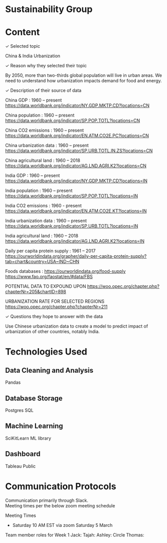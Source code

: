 # Sustainability Group 

# Content
✓ Selected topic

China & India Urbanization


✓ Reason why they selected their topic

By 2050, more than two-thirds global population will live in urban areas. We need to understand how urbanization impacts demand for food and energy.


✓ Description of their source of data

China GDP : 1960 – present https://data.worldbank.org/indicator/NY.GDP.MKTP.CD?locations=CN

China population : 1960 – present https://data.worldbank.org/indicator/SP.POP.TOTL?locations=CN

China CO2 emissions : 1960 – present https://data.worldbank.org/indicator/EN.ATM.CO2E.PC?locations=CN

China urbanization data : 1960 – present https://data.worldbank.org/indicator/SP.URB.TOTL.IN.ZS?locations=CN

China agricultural land : 1960 – 2018 https://data.worldbank.org/indicator/AG.LND.AGRI.K2?locations=CN

India GDP : 1960 – present https://data.worldbank.org/indicator/NY.GDP.MKTP.CD?locations=IN

India population : 1960 – present https://data.worldbank.org/indicator/SP.POP.TOTL?locations=IN

India CO2 emissions : 1960 - present https://data.worldbank.org/indicator/EN.ATM.CO2E.KT?locations=IN

India urbanization data : 1960 – present https://data.worldbank.org/indicator/SP.URB.TOTL?locations=IN

India agricultural land : 1960 – 2018 https://data.worldbank.org/indicator/AG.LND.AGRI.K2?locations=IN

Daily per capita protein supply : 1961 – 2017 https://ourworldindata.org/grapher/daily-per-capita-protein-supply?tab=chart&country=USA~IND~CHN

Foods databases : https://ourworldindata.org/food-supply https://www.fao.org/faostat/en/#data/FBS

POTENTIAL DATA TO EXPOUND UPON https://woo.opec.org/chapter.php?chapterNr=205&chartID=898

URBANIZATION RATE FOR SELECTED REGIONS https://woo.opec.org/chapter.php?chapterNr=211


✓ Questions they hope to answer with the data

Use Chinese urbanization data to create a model to predict impact of urbanization of other countries, notably India.

# Technologies Used
## Data Cleaning and Analysis
Pandas 

## Database Storage
Postgres SQL

## Machine Learning
SciKitLearn ML library 

## Dashboard
Tableau Public

# Communication Protocols 
Communication primarily through Slack.  
Meeting times per the below zoom meeting schedule

Meeting Times 
- Saturday 10 AM EST via zoom  Saturday 5 March

Team member roles for Week 1
Jack: 
Tajah: 
Ashley: Circle
Thomas: 
